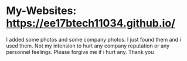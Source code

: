 # My-Websites: https://ee17btech11034.github.io/ 
I added some photos and some company photos. 
I just found them and i used them. Not my intension to hurt any company reputation or any personnel feelings. 
Please forgive me if i hurt any. 
Thank you
